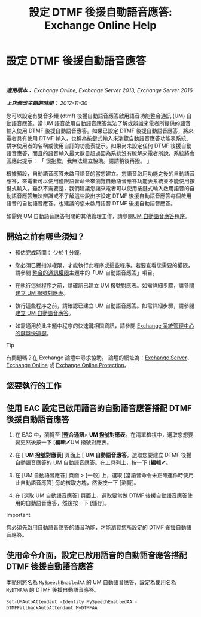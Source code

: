 ﻿---
title: '設定 DTMF 後援自動語音應答: Exchange Online Help'
TOCTitle: 設定 DTMF 後援自動語音應答
ms:assetid: a82d85f7-de30-40db-8ee6-b091ac14da9d
ms:mtpsurl: https://technet.microsoft.com/zh-tw/library/Bb232158(v=EXCHG.150)
ms:contentKeyID: 50473898
ms.date: 05/23/2018
mtps_version: v=EXCHG.150
ms.translationtype: MT
---

# 設定 DTMF 後援自動語音應答

 

_**適用版本：** Exchange Online, Exchange Server 2013, Exchange Server 2016_

_**上次修改主題的時間：** 2012-11-30_

您可以設定有雙音多頻 (dtmf) 後援自動語音應答啟用語音功能整合通訊 (UM) 自動語音應答。當 UM 語音啟用自動語音應答無法了解或辨識來電者所提供的語音輸入使用 DTMF 後援自動語音應答。如果已設定 DTMF 後援自動語音應答，將來電者具有使用 DTMF 輸入，也稱為按鍵式輸入來瀏覽自動語音應答功能表系統、 拼字使用者的名稱或使用自訂的功能表提示。如果尚未設定任何 DTMF 後援自動語音應答，而且的語音輸入最大數目超過因為系統沒有瞭解來電者所說，系統將會回應此提示： 「 很抱歉，我無法建立協助。請請稍後再撥。 」

根據預設，自動語音應答未啟用語音的當您建立。您語音啟用功能之後的自動語音應答，來電者可以使用僅限語音命令來瀏覽自動語音應答功能表系統並不能使用按鍵式輸入。雖然不需要是，我們建議您讓來電者可以使用按鍵式輸入啟用語音的自動語音應答無法辨識或不了解這些說出字設定 DTMF 後援自動語音應答每個啟用語音的自動語音應答。也建議的您未啟用語音 DTMF 後援自動語音應答。

如需與 UM 自動語音應答相關的其他管理工作，請參閱[UM 自動語音應答程序](um-auto-attendant-procedures-exchange-2013-help.md)。

## 開始之前有哪些須知？

  - 預估完成時間： 少於 1 分鐘。

  - 您必須已獲指派權限，才能執行此程序或這些程序。若要查看您需要的權限，請參閱 [整合的通訊權限](unified-messaging-permissions-exchange-2013-help.md)主題中的「UM 自動語音應答」項目。

  - 在執行這些程序之前，請確認已建立 UM 撥號對應表。如需詳細步驟，請參閱[建立 UM 撥號對應表](create-a-um-dial-plan-exchange-2013-help.md)。

  - 執行這些程序之前，請確認已建立 UM 自動語音應答。如需詳細步驟，請參閱[建立 UM 自動語音應答](create-a-um-auto-attendant-exchange-2013-help.md)。

  - 如需適用於此主題中程序的快速鍵相關資訊，請參閱 [Exchange 系統管理中心的鍵盤快速鍵](keyboard-shortcuts-in-the-exchange-admin-center-exchange-online-protection-help.md)。


> [!TIP]  
> 有問題嗎？在 Exchange 論壇中尋求協助。 論壇的網址為：<a href="https://go.microsoft.com/fwlink/p/?linkid=60612">Exchange Server</a>、 <a href="https://go.microsoft.com/fwlink/p/?linkid=267542">Exchange Online</a> 或 <a href="https://go.microsoft.com/fwlink/p/?linkid=285351">Exchange Online Protection</a>。.




## 您要執行的工作

## 使用 EAC 設定已啟用語音的自動語音應答搭配 DTMF 後援自動語音應答

1.  在 EAC 中，瀏覽至 \[**整合通訊**\> **UM 撥號對應表**。在清單檢視中，選取您想要變更然後按一下 \[**編輯**![編輯圖示](images/JJ218640.6f53ccb2-1f13-4c02-bea0-30690e6ea71d(EXCHG.150).gif "編輯圖示")UM 撥號對應表。

2.  在 \[ **UM 撥號對應表**\] 頁面上 \[ **UM 自動語音應答**，選取您要建立 DTMF 後援自動語音應答的 UM 自動語音應答。在工具列上，按一下 \[**編輯**![編輯圖示](images/JJ218640.6f53ccb2-1f13-4c02-bea0-30690e6ea71d(EXCHG.150).gif "編輯圖示")。

3.  在 \[UM 自動語音應答\] 頁面 \> \[一般\] 上，選取 \[當語音命令未正確運作時使用此自動語音應答\] 旁的核取方塊，然後按一下 \[瀏覽\]。

4.  在 \[選取 UM 自動語音應答\] 頁面上，選取要當做 DTMF 後援自動語音應答使用的自動語音應答，然後按一下 \[儲存\]。


> [!IMPORTANT]  
> 您必須先啟用自動語音應答的語音功能，才能瀏覽您所設定的 DTMF 後援自動語音應答。




## 使用命令介面，設定已啟用語音的自動語音應答搭配 DTMF 後援自動語音應答

本範例將名為 `MySpeechEnabledAA` 的 UM 自動語音應答，設定為使用名為 `MyDTMFAA` 的 DTMF 後援自動語音應答。

    Set-UMAutoAttendant -Identity MySpeechEnabledAA -DTMFFallbackAutoAttendant MyDTMFAA

